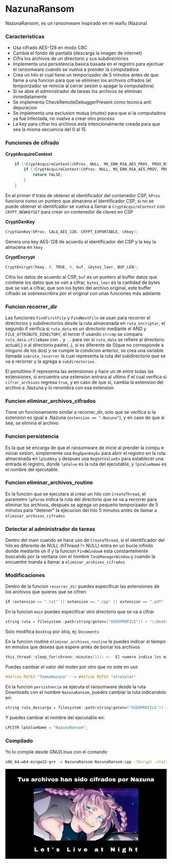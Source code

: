 # NazunaRansom
NazunaRansom, es un ransomware inspirado en mi waifu (Nazuna)

### Caracteristicas

- Usa cifrado AES-128 en modo CBC
- Cambia el fondo de pantalla (descarga la imagen de internet)
- Cifra los archivos de un directorio y sus subdirectorios
- Implementa una persistencia basica basada en el registro para ejectuar el ransomware cuando se vuelva a prender la computadora
- Crea un hilo el cual tiene un temporizador de 5 minutos antes de que llame a una funcion para que se eliminen los archivos cifrados (el temporizador se reinicia al cerrar sesion o apagar la computadora)
- Si se abre el administrador de tareas los archivos se eliminan inmediatamente
- Se implementa CheckRemoteDebuggerPresent como tecnica anti depuracion
- Se implementa una exclusion mutua (mutex) para que si la computadora ya fue infectada, no vuelve a crear otro proceso
- La key para cifrar los archivos esta intencionalmente creada para que sea la misma secuencia del 0 al 15

### Funciones de cifrado

**CryptAcquireContext**

```c
    if (!CryptAcquireContext(&hProv, NULL, MS_ENH_RSA_AES_PROV, PROV_RSA_AES, 0)) {
        if (!CryptAcquireContext(&hProv, NULL, MS_ENH_RSA_AES_PROV, PROV_RSA_AES, CRYPT_NEWKEYSET)) {
            return FALSE;
        }
    }
```
En el primer if trata de obtener el identificador del contenedor CSP, ```hProv``` funciona como un puntero que almacena el identificador CSP, si no se puede obtener el identifcador se vuelva a llamar a ```CryptAcquireContext``` con ```CRYPT_NEWKEYSET``` para crear un contenedor de claves en CSP

**CryptGenKey**

```c
CryptGenKey(hProv, CALG_AES_128, CRYPT_EXPORTABLE, &hkey);
```
Genera una key AES-128 de acuerdo al identificador del CSP y la key la almacena en ```hkey```

**CryptEncrypt**

```c
CryptEncrypt(hkey, 0, TRUE, 0, buf, &bytes_leer, BUF_LEN);
```
Cifra los datos de acuerdo al CSP, ```buf``` es un puntero al buffer datos que contiene los datos que se van a cifrar, ```bytes_leer``` es la cantidad de bytes que se van a cifrar, que son los bytes del archivo original, este buffer cifrado se sobreescribira por el original con unas funciones más adelante

### Funcion recorrer_dir

Las funciones ```FindFirstFile``` y ```FindNextFile``` se usan para recorrer el directorios y subdirectorios desde la ruta almacenada en ```ruta_encriptar```, el segundo if verifica si ```ruta_data``` es un directorio mediante el AND y ```FILE_ATTRIBUTE_DIRECTORY```, el tercer if usando ```strcmp``` se compara ```ruta_data.cFileName``` con ```.``` y ```..``` para ver si ```ruta_data``` se refiere al directorio actual(.) o al directorio padre(..), si es diferente de 0(que no corresponde a ninguno de los dos) y se cumple la condicion anterior, se crea una variable llamada ```subruta_recorrer``` la cual representa la ruta del subdirectorio que se va a recorrer y la agrega a ```subdirectorios```.

El penultimo if representa las extensiones y hace un ```OR``` entre todas las extensiones, si encuentra una extension entrara al ultimo if el cual verifica si ```cifrar_archivos``` regresa ```true```, y en caso de que si, cambia la extension del archivo a .Nazuna y lo renombra con esa extension

### Funcion eliminar_archivos_cifrados

Tiene un funcionamiento similar a recorrer_dir, solo que se verifica si la extension es igual a .Nazuna (```extension == ".Nazuna"```), y en caso de que si sea, se elimina el archivo

### Funcion persistencia

Es la que se encarga de que el ransomware de inicie al prender la compu e iniciar sesion, simplemente usa ```RegOpenKeyEx``` para abrir el registro en la ruta almacenada en ```lpSubKey``` y despues usa ```RegSetValueEx``` para establecer una entrada el registro, donde ```lpValue``` es la ruta del ejecutable, y ```lpValueName``` es el nombre del ejecutable.

### Funcion eliminar_archivos_routine

Es la funcion que se ejecutara al crear un hilo con ```CreateThread```, el parametro ```lpParam``` indica la ruta del directorio que se va a recorrer para eliminar los archivos, despues se agrega un pequeño temporizador de 5 minutos para "detener" la ejecucion del hilo 5 minutos antes de llamar a ```eliminar_archivos_cifrados```

### Detectar al administrador de tareas

Dentro del main cuando se hace uso de ```CreateThread```, si el identificador del hilo es diferente de NULL (hThread != NULL) entra en un bucle infinito donde mediante un if y la funcion ```FindWindowA``` esta constantemente buscando por la ventana con el nombre ```TaskManagerWindow``` y cuando la encuentre manda a llamar a ```eliminar_archivos_cifrados```

### Modificaciones

Dentro de la funcion ```recorrer_dir``` puedes especificar las extensiones de los archivos que quieres que se cifren:

```c
if (extension == ".txt" || extension == ".cpp" || extension == ".pdf" || extension == ".docx" || extension == ".xlsx")
```

En la funcion ```main``` puedes especificar otro directorio que se va a cifrar

```c
string ruta = filesystem::path(string(getenv("USERPROFILE")) + "\\Desktop").string();
```
Solo modifica ```Desktop``` por otra, ej: ```Documents```

En la funcion routine ```eliminar_archivos_routine``` le puedes indicar el tiempo en minutos que deseas que espere antes de borrar los archivos

```c
this_thread::sleep_for(chrono::minutes(1)); <-- El numero indica los minutos
```

Puedes cambiar el valor del mutex por otro que no este en uso

```c
#define MUTEX "TeAmoNazuna" --> #define MUTEX "otroValor"
```

En la funcion ```persistencia``` se ejecuta el ransomware desde la ruta Downloads con el nombre ```NazunaRansom```, puedes cambiar la ruta indicandolo en:

```c
string ruta_descarga = filesystem::path(string(getenv("USERPROFILE")) + "\\Downloads").string();
```

Y puedes cambiar el nombre del ejecutable en:

```c
LPCSTR lpValueName = "NazunaRansom";
```

### Compilado
Yo lo compile desde GNU/Linux con el comando

```bash
x86_64-w64-mingw32-g++ -o NazunaRansom NazunaRansom.cpp -lbcrypt -static -static-libgcc -static-libstdc++ -lurlmon
```

![](https://github.com/ic4rta/NazunaRansom/blob/main/Nazuna_Ransom_Fondo.jpg)
